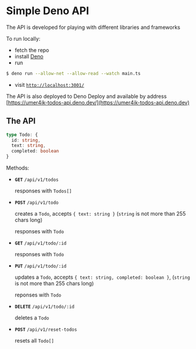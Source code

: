 # Simple Deno API

The API is developed for playing with different libraries and frameworks

To run locally:

* fetch the repo
* install [Deno](https://deno.land/#installation)
* run 
```bash
$ deno run --allow-net --allow-read --watch main.ts
```
* visit [`http://localhost:3001/`](http://localhost:3001/)

The API is also deployed to Deno Deploy and available by address [https://umer4ik-todos-api.deno.dev/](https://umer4ik-todos-api.deno.dev) 

## The API

```typescript
type Todo: {
  id: string,
  text: string,
  completed: boolean
}
```
  

Methods:

*   **`GET`** `/api/v1/todos`
    
    responses with `Todos[]`
    
*   **`POST`** `/api/v1/todo`
    
    creates a `Todo`, accepts `{ text: string }` (`string` is not more than 255 chars long)
    
    responses with `Todo`
    
*   **`GET`** `/api/v1/todo/:id`
    
    responses with `Todo`
    
*   **`PUT`** `/api/v1/todo/:id`
    
    updates a `Todo`, accepts `{ text: string, completed: boolean }`, (`string` is not more than 255 chars long)
    
    reponses with `Todo`
    
*   **`DELETE`** `/api/v1/todo/:id`
    
    deletes a `Todo`
    
*   **`POST`** `/api/v1/reset-todos`
    
    resets all `Todo[]`
